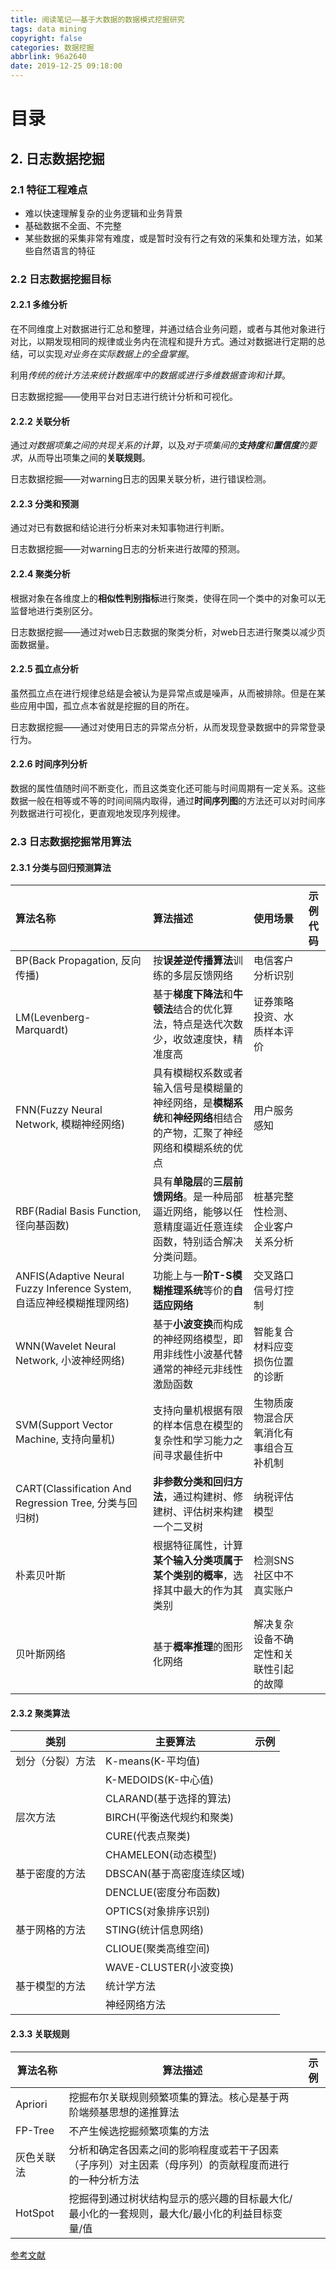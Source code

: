 ```yaml
---
title: 阅读笔记——基于大数据的数据模式挖掘研究
tags: data mining
copyright: false
categories: 数据挖掘
abbrlink: 96a2640
date: 2019-12-25 09:18:00
---
```


# 目录





## 2. 日志数据挖掘

### 2.1 特征工程难点

- 难以快速理解复杂的业务逻辑和业务背景
- 基础数据不全面、不完整
- 某些数据的采集非常有难度，或是暂时没有行之有效的采集和处理方法，如某些自然语言的特征



### 2.2 日志数据挖掘目标

#### 2.2.1 多维分析

在不同维度上对数据进行汇总和整理，并通过结合业务问题，或者与其他对象进行对比，以期发现相同的规律或业务内在流程和提升方式。通过对数据进行定期的总结，可以实现*对业务在实际数据上的全盘掌握*。

利用*传统的统计方法来统计数据库中的数据或进行多维数据查询和计算*。

日志数据挖掘——使用平台对日志进行统计分析和可视化。

#### 2.2.2 关联分析

通过*对数据项集之间的共现关系的计算*，以及*对于项集间的**支持度**和**置信度**的要求*，从而导出项集之间的**关联规则**。

日志数据挖掘——对warning日志的因果关联分析，进行错误检测。

#### 2.2.3 分类和预测

通过对已有数据和结论进行分析来对未知事物进行判断。

日志数据挖掘——对warning日志的分析来进行故障的预测。

#### 2.2.4 聚类分析

根据对象在各维度上的**相似性判别指标**进行聚类，使得在同一个类中的对象可以无监督地进行类别区分。

日志数据挖掘——通过对web日志数据的聚类分析，对web日志进行聚类以减少页面数据量。

#### 2.2.5 孤立点分析

虽然孤立点在进行规律总结是会被认为是异常点或是噪声，从而被排除。但是在某些应用中国，孤立点本省就是挖掘的目的所在。

日志数据挖掘——通过对使用日志的异常点分析，从而发现登录数据中的异常登录行为。

#### 2.2.6 时间序列分析

数据的属性值随时间不断变化，而且这类变化还可能与时间周期有一定关系。这些数据一般在相等或不等的时间间隔内取得，通过**时间序列图**的方法还可以对时间序列数据进行可视化，更直观地发现序列规律。



### 2.3 日志数据挖掘常用算法

#### 2.3.1  分类与回归预测算法

| 算法名称                                                     | 算法描述                                                     | 使用场景                               | 示例代码 |
| :----------------------------------------------------------- | :----------------------------------------------------------- | :------------------------------------- | -------- |
| BP(Back Propagation, 反向传播)                               | 按**误差逆传播算法**训练的多层反馈网络                       | 电信客户分析识别                       |          |
| LM(Levenberg-Marquardt)                                      | 基于**梯度下降法**和**牛顿法**结合的优化算法，特点是迭代次数少，收敛速度快，精准度高 | 证券策略投资、水质样本评价             |          |
| FNN(Fuzzy Neural Network, 模糊神经网络)                      | 具有模糊权系数或者输入信号是模糊量的神经网络，是**模糊系统**和**神经网络**相结合的产物，汇聚了神经网络和模糊系统的优点 | 用户服务感知                           |          |
| RBF(Radial Basis Function, 径向基函数)                       | 具有**单隐层**的**三层前馈网络**。是一种局部逼近网络，能够以任意精度逼近任意连续函数，特别适合解决分类问题。 | 桩基完整性检测、企业客户关系分析       |          |
| ANFIS(Adaptive Neural Fuzzy Inference System, 自适应神经模糊推理网络) | 功能上与一**阶T-S模糊推理系统**等价的**自适应网络**          | 交叉路口信号灯控制                     |          |
| WNN(Wavelet Neural Network, 小波神经网络)                    | 基于**小波变换**而构成的神经网络模型，即用非线性小波基代替通常的神经元非线性激励函数 | 智能复合材料应变损伤位置的诊断         |          |
| SVM(Support Vector Machine, 支持向量机)                      | 支持向量机根据有限的样本信息在模型的复杂性和学习能力之间寻求最佳折中 | 生物质废物混合厌氧消化有事组合互补机制 |          |
| CART(Classification And Regression Tree, 分类与回归树)       | **非参数分类和回归方法**，通过构建树、修建树、评估树来构建一个二叉树 | 纳税评估模型                           |          |
| 朴素贝叶斯                                                   | 根据特征属性，计算**某个输入分类项属于某个类别的概率**，选择其中最大的作为其类别 | 检测SNS社区中不真实账户                |          |
| 贝叶斯网络                                                   | 基于**概率推理**的图形化网络                                 | 解决复杂设备不确定性和关联性引起的故障 |          |



#### 2.3.2 聚类算法

| 类别             | 主要算法                   | 示例 |
| ---------------- | -------------------------- | ---- |
| 划分（分裂）方法 | K-means(K-平均值)          |      |
|                  | K-MEDOIDS(K-中心值)        |      |
|                  | CLARAND(基于选择的算法)    |      |
| 层次方法         | BIRCH(平衡迭代规约和聚类)  |      |
|                  | CURE(代表点聚类)           |      |
|                  | CHAMELEON(动态模型)        |      |
| 基于密度的方法   | DBSCAN(基于高密度连续区域) |      |
|                  | DENCLUE(密度分布函数)      |      |
|                  | OPTICS(对象排序识别)       |      |
| 基于网格的方法   | STING(统计信息网络)        |      |
|                  | CLIOUE(聚类高维空间)       |      |
|                  | WAVE-CLUSTER(小波变换)     |      |
| 基于模型的方法   | 统计学方法                 |      |
|                  | 神经网络方法               |      |



#### 2.3.3 关联规则

| 算法名称   | 算法描述                                                     | 示例 |
| ---------- | ------------------------------------------------------------ | ---- |
| Apriori    | 挖掘布尔关联规则频繁项集的算法。核心是基于两阶端频基思想的递推算法 |      |
| FP-Tree    | 不产生候选挖掘频繁项集的方法                                 |      |
| 灰色关联法 | 分析和确定各因素之间的影响程度或若干子因素（子序列）对主因素（母序列）的贡献程度而进行的一种分析方法 |      |
| HotSpot    | 挖掘得到通过树状结构显示的感兴趣的目标最大化/最小化的一套规则，最大化/最小化的利益目标变量/值 |      |





[参考文献](<http://kns.cnki.net/KCMS/detail/detail.aspx?dbcode=CMFD&dbname=CMFD201802&filename=1018168975.nh&uid=WEEvREcwSlJHSldRa1FhcTdWa2FjcW9ydkpoNVhhbm45WFhxV0VMYzRMQT0=$9A4hF_YAuvQ5obgVAqNKPCYcEjKensW4IQMovwHtwkF4VYPoHbKxJw!!&v=MjU2NTExVDNxVHJXTTFGckNVUkxPZVplUnJGQ2puVkwzS1ZGMjZGcksrRnRqTHFwRWJQSVI4ZVgxTHV4WVM3RGg=>)